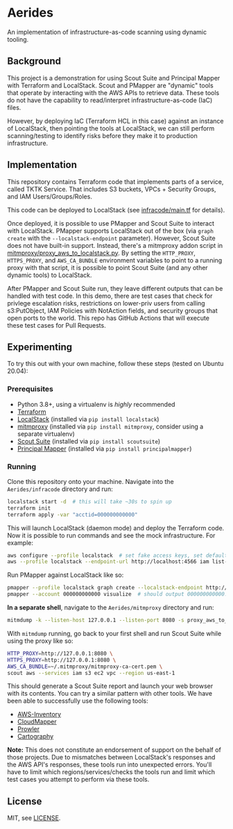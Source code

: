 # Aerides

An implementation of infrastructure-as-code scanning using dynamic tooling.

## Background

This project is a demonstration for using Scout Suite and Principal Mapper with Terraform and LocalStack. Scout and 
PMapper are "dynamic" tools that operate by interacting with the AWS APIs to retrieve data. These tools do not have 
the capability to read/interpret infrastructure-as-code (IaC) files. 

However, by deploying IaC (Terraform HCL in this case) against an instance of LocalStack, then pointing the tools at 
LocalStack, we can still perform scanning/testing to identify risks before they make it to production infrastructure.

## Implementation

This repository contains Terraform code that implements parts of a service, called TKTK Service. That includes S3 
buckets, VPCs + Security Groups, and IAM Users/Groups/Roles. 

This code can be deployed to LocalStack (see [infracode/main.tf](infracode/main.tf) for details).

Once deployed, it is possible to use PMapper and Scout Suite to interact with LocalStack. PMapper supports LocalStack 
out of the box (via `graph create` with the `--localstack-endpoint` parameter). However, Scout Suite does not have 
built-in support. Instead, there's a mitmproxy addon script in 
[mitmproxy/proxy_aws_to_localstack.py](mitmproxy/proxy_aws_to_localstack.py). By setting the `HTTP_PROXY`, 
`HTTPS_PROXY`, and `AWS_CA_BUNDLE` environment variables to point to a running proxy with that script, it is possible 
to point Scout Suite (and any other dynamic tools) to LocalStack.

After PMapper and Scout Suite run, they leave different outputs that can be handled with test code. In this demo, 
there are test cases that check for privlege escalation risks, restrictions on lower-priv users from calling 
s3:PutObject, IAM Policies with NotAction fields, and security groups that open ports to the world. This repo has 
GitHub Actions that will execute these test cases for Pull Requests.

## Experimenting

To try this out with your own machine, follow these steps (tested on Ubuntu 20.04):

### Prerequisites

* Python 3.8+, using a virtualenv is *highly* recommended
* [Terraform](https://learn.hashicorp.com/tutorials/terraform/install-cli?in=terraform/aws-get-started)
* [LocalStack](https://github.com/localstack/localstack) (installed via `pip install localstack`)
* [mitmproxy](https://mitmproxy.org/) (installed via `pip install mitmproxy`, consider using a separate virtualenv)
* [Scout Suite](https://github.com/nccgroup/ScoutSuite) (installed via `pip install scoutsuite`)
* [Principal Mapper](https://github.com/nccgroup/PMapper) (installed via `pip install principalmapper`)

### Running

Clone this repository onto your machine. Navigate into the `Aerides/infracode` directory and run:

```bash
localstack start -d  # this will take ~30s to spin up
terraform init
terraform apply -var "acctid=000000000000"
```

This will launch LocalStack (daemon mode) and deploy the Terraform code. Now it is possible to run commands and see 
the mock infrastructure. For example:

```bash
aws configure --profile localstack  # set fake access keys, set default region to us-east-1
aws --profile localstack --endpoint-url http://localhost:4566 iam list-users
```

Run PMapper against LocalStack like so:

```bash
pmapper --profile localstack graph create --localstack-endpoint http://localhost:4566
pmapper --account 000000000000 visualize  # should output 000000000000.svg if graphviz is installed
```

**In a separate shell**, navigate to the `Aerides/mitmproxy` directory and run:

```bash
mitmdump -k --listen-host 127.0.0.1 --listen-port 8080 -s proxy_aws_to_localstack.py 
```

With `mitmdump` running, go back to your first shell and run Scout Suite while using the proxy like so:

```bash
HTTP_PROXY=http://127.0.0.1:8080 \
HTTPS_PROXY=http://127.0.0.1:8080 \
AWS_CA_BUNDLE=~/.mitmproxy/mitmproxy-ca-cert.pem \
scout aws --services iam s3 ec2 vpc --region us-east-1
```

This should generate a Scout Suite report and launch your web browser with its contents. You can try a similar 
pattern with other tools. We have been able to successfully use the following tools:

* [AWS-Inventory](https://github.com/nccgroup/aws-inventory/)
* [CloudMapper](https://github.com/duo-labs/cloudmapper)
* [Prowler](https://github.com/toniblyx/prowler)
* [Cartography](https://github.com/lyft/cartography)

**Note:** This does not constitute an endorsement of support on the behalf of those projects. Due to mismatches between 
LocalStack's responses and the AWS API's responses, these tools run into unexpected errors. You'll have to limit which 
regions/services/checks the tools run and limit which test cases you attempt to perform via these tools. 

## License

MIT, see [LICENSE](./LICENSE).

